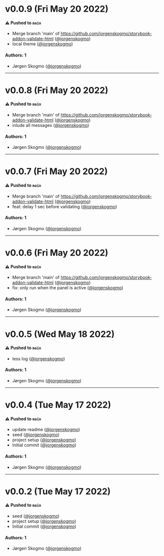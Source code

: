 # v0.0.9 (Fri May 20 2022)

#### ⚠️ Pushed to `main`

- Merge branch 'main' of https://github.com/jorgenskogmo/storybook-addon-validate-html ([@jorgenskogmo](https://github.com/jorgenskogmo))
- local theme ([@jorgenskogmo](https://github.com/jorgenskogmo))

#### Authors: 1

- Jørgen Skogmo ([@jorgenskogmo](https://github.com/jorgenskogmo))

---

# v0.0.8 (Fri May 20 2022)

#### ⚠️ Pushed to `main`

- Merge branch 'main' of https://github.com/jorgenskogmo/storybook-addon-validate-html ([@jorgenskogmo](https://github.com/jorgenskogmo))
- inlude all messages ([@jorgenskogmo](https://github.com/jorgenskogmo))

#### Authors: 1

- Jørgen Skogmo ([@jorgenskogmo](https://github.com/jorgenskogmo))

---

# v0.0.7 (Fri May 20 2022)

#### ⚠️ Pushed to `main`

- Merge branch 'main' of https://github.com/jorgenskogmo/storybook-addon-validate-html ([@jorgenskogmo](https://github.com/jorgenskogmo))
- feat: delay 1 sec before validating ([@jorgenskogmo](https://github.com/jorgenskogmo))

#### Authors: 1

- Jørgen Skogmo ([@jorgenskogmo](https://github.com/jorgenskogmo))

---

# v0.0.6 (Fri May 20 2022)

#### ⚠️ Pushed to `main`

- Merge branch 'main' of https://github.com/jorgenskogmo/storybook-addon-validate-html ([@jorgenskogmo](https://github.com/jorgenskogmo))
- fix: only run when the panel is active ([@jorgenskogmo](https://github.com/jorgenskogmo))

#### Authors: 1

- Jørgen Skogmo ([@jorgenskogmo](https://github.com/jorgenskogmo))

---

# v0.0.5 (Wed May 18 2022)

#### ⚠️ Pushed to `main`

- less log ([@jorgenskogmo](https://github.com/jorgenskogmo))

#### Authors: 1

- Jørgen Skogmo ([@jorgenskogmo](https://github.com/jorgenskogmo))

---

# v0.0.4 (Tue May 17 2022)

#### ⚠️ Pushed to `main`

- update readme ([@jorgenskogmo](https://github.com/jorgenskogmo))
- seed ([@jorgenskogmo](https://github.com/jorgenskogmo))
- project setup ([@jorgenskogmo](https://github.com/jorgenskogmo))
- Initial commit ([@jorgenskogmo](https://github.com/jorgenskogmo))

#### Authors: 1

- Jørgen Skogmo ([@jorgenskogmo](https://github.com/jorgenskogmo))

---

# v0.0.2 (Tue May 17 2022)

#### ⚠️ Pushed to `main`

- seed ([@jorgenskogmo](https://github.com/jorgenskogmo))
- project setup ([@jorgenskogmo](https://github.com/jorgenskogmo))
- Initial commit ([@jorgenskogmo](https://github.com/jorgenskogmo))

#### Authors: 1

- Jørgen Skogmo ([@jorgenskogmo](https://github.com/jorgenskogmo))
